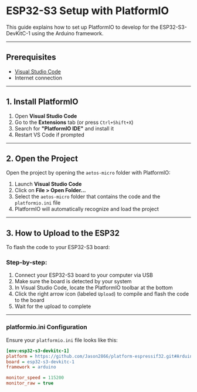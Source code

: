 # ESP32-S3 Setup with PlatformIO
This guide explains how to set up PlatformIO to develop for the ESP32-S3-DevKitC-1 using the Arduino framework.

---
## Prerequisites

- [Visual Studio Code](https://code.visualstudio.com/)
- Internet connection
---
## 1. Install PlatformIO

1. Open **Visual Studio Code**
2. Go to the **Extensions** tab (or press `Ctrl+Shift+X`)
3. Search for **"PlatformIO IDE"** and install it
4. Restart VS Code if prompted
---
## 2. Open the Project

Open the project by opening the `aetos-micro` folder with PlatformIO:

1. Launch **Visual Studio Code**
2. Click on **File > Open Folder...**
3. Select the `aetos-micro` folder that contains the code and the `platformio.ini` file
4. PlatformIO will automatically recognize and load the project
---
## 3. How to Upload to the ESP32

To flash the code to your ESP32-S3 board:
### Step-by-step:

1. Connect your ESP32-S3 board to your computer via USB
2. Make sure the board is detected by your system
3. In Visual Studio Code, locate the PlatformIO toolbar at the bottom
4. Click the right arrow icon (labeled `Upload`) to compile and flash the code to the board
5. Wait for the upload to complete
---
### platformio.ini Configuration

Ensure your `platformio.ini` file looks like this:

```ini
[env:esp32-s3-devkitc-1]
platform = https://github.com/Jason2866/platform-espressif32.git#Arduino/IDF5
board = esp32-s3-devkitc-1
framework = arduino

monitor_speed = 115200
monitor_raw = true